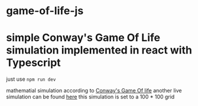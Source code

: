 
# game-of-life-js
simple Conway's Game Of Life simulation implemented in react with Typescript
=======
just use `npm run dev`

mathematial simulation according to [Conway's Game Of life](https://en.wikipedia.org/wiki/Conway%27s_Game_of_Life)
another live simulation can be found [here](https://playgameoflife.com/)
this simulation is set to a 100 * 100 grid

